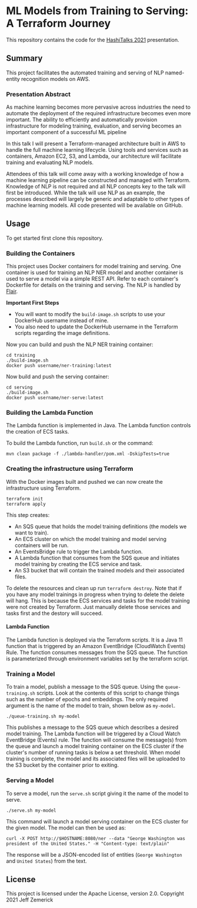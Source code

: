 # ML Models from Training to Serving: A Terraform Journey

This repository contains the code for the [HashiTalks 2021](https://events.hashicorp.com/hashitalks2021) presentation.

## Summary

This project facilitates the automated training and serving of NLP named-entity recognition models on AWS.

### Presentation Abstract

As machine learning becomes more pervasive across industries the need to automate the deployment of the required infrastructure becomes even more important. The ability to efficiently and automatically provision infrastructure for modeling training, evaluation, and serving becomes an important component of a successful ML pipeline

In this talk I will present a Terraform-managed architecture built in AWS to handle the full machine learning lifecycle. Using tools and services such as containers, Amazon EC2, S3, and Lambda, our architecture will facilitate training and evaluating NLP models.

Attendees of this talk will come away with a working knowledge of how a machine learning pipeline can be constructed and managed with Terraform. Knowledge of NLP is not required and all NLP concepts key to the talk will first be introduced. While the talk will use NLP as an example, the processes described will largely be generic and adaptable to other types of machine learning models. All code presented will be available on GitHub.

## Usage

To get started first clone this repository.

### Building the Containers

This project uses Docker containers for model training and serving. One container is used for training an NLP NER model and another container is used to serve a model via a simple REST API. Refer to each container's Dockerfile for details on the training and serving. The NLP is handled by [Flair](https://github.com/flairNLP/flair).

**Important First Steps**

* You will want to modify the `build-image.sh` scripts to use your DockerHub username instead of mine.
* You also need to update the DockerHub username in the Terraform scripts regarding the image definitions.

Now you can build and push the NLP NER training container:

```
cd training
./build-image.sh
docker push username/ner-training:latest
```

Now build and push the serving container:

```
cd serving
./build-image.sh
docker push username/ner-serve:latest
```

### Building the Lambda Function

The Lambda function is implemented in Java. The Lambda function controls the creation of ECS tasks.

To build the Lambda function, run `build.sh` or the command:

```
mvn clean package -f ./lambda-handler/pom.xml -DskipTests=true
```

### Creating the infrastructure using Terraform

With the Docker images built and pushed we can now create the infrastructure using Terraform.

```
terraform init
terraform apply
```

This step creates:

* An SQS queue that holds the model training definitions (the models we want to train).
* An ECS cluster on which the model training and model serving containers will be run.
* An EventsBridge rule to trigger the Lambda function.
* A Lambda function that consumes from the SQS queue and initiates model training by creating the ECS service and task.
* An S3 bucket that will contain the trained models and their associated files.

To delete the resources and clean up run `terraform destroy`. Note that if you have any model trainings in progress when trying to delete the delete will hang. This is because the ECS services and tasks for the model training were not created by Terraform. Just manually delete those services and tasks first and the destory will succeed.

#### Lambda Function

The Lambda function is deployed via the Terraform scripts. It is a Java 11 function that is triggered by an Amazon EventBridge (CloudWatch Events) Rule. The function consumes messages from the SQS queue. The function is parameterized through environment variables set by the terraform script.

### Training a Model

To train a model, publish a message to the SQS queue. Using the `queue-training.sh` scripts. Look at the contents of this script to change things such as the number of epochs and embeddings. The only required argument is the name of the model to train, shown below as `my-model`.

`./queue-training.sh my-model`

This publishes a message to the SQS queue which describes a desired model training. The Lambda function will be triggered by a Cloud Watch EventBridge (Events) rule. The function will consume the message(s) from the queue and launch a model training container on the ECS cluster if the cluster's number of running tasks is below a set threshold. When model training is complete, the model and its associated files will be uploaded to the S3 bucket by the container prior to exiting.

### Serving a Model

To serve a model, run the `serve.sh` script giving it the name of the model to serve.

`./serve.sh my-model`

This command will launch a model serving container on the ECS cluster for the given model. The model can then be used as:

```
curl -X POST http://$HOSTNAME:8080/ner --data "George Washington was president of the United States." -H "Content-type: text/plain"
```

The response will be a JSON-encoded list of entities (`George Washington` and `United States`) from the text.

## License

This project is licensed under the Apache License, version 2.0.
Copyright 2021 Jeff Zemerick
